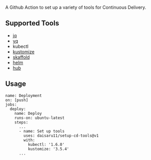 A Github Action to set up a variety of tools for Continuous Delivery.

## Supported Tools

- [jq](https://stedolan.github.io/jq/)
- [yq](https://github.com/mikefarah/yq)
- kubectl
- [kustomize](https://github.com/kubernetes-sigs/kustomize)
- [skaffold](https://github.com/GoogleContainerTools/skaffold)
- [helm](https://github.com/helm/helm)
- [hub](https://github.com/github/hub)

## Usage

```
name: Deployment
on: [push]
jobs:
  deploy:
    name: Deploy
    runs-on: ubuntu-latest
    steps:
      ...
      - name: Set up tools
        uses: daisaru11/setup-cd-tools@v1
        with:
          kubectl: '1.6.0'
          kustomize: '3.5.4'
      ...
```
